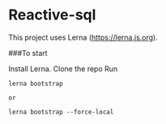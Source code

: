 # Reactive-sql

This project uses Lerna (https://lerna.js.org).

###To start

Install Lerna.
Clone the repo
Run 
```shell
lerna bootstrap

or 

lerna bootstrap --force-local
```

